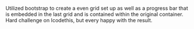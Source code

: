 Utilized bootstrap to create a even grid set up as well as a progress bar that is embedded in the last grid and is contained within the original container. Hard challenge on Icodethis, but every happy with the result.
